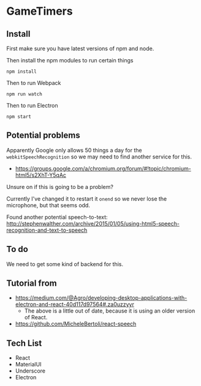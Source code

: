 # GameTimers

## Install

First make sure you have latest versions of npm and node.

Then install the npm modules to run certain things

```
npm install
```

Then to run Webpack

```
npm run watch
```

Then to run Electron

```
npm start
```

## Potential problems

Apparently Google only allows 50 things a day for the `webkitSpeechRecognition` so we may need to find another service for this.

- https://groups.google.com/a/chromium.org/forum/#!topic/chromium-html5/s2XhT-Y5qAc

Unsure on if this is going to be a problem?

Currently I've changed it to restart it `onend` so we never lose the microphone, but that seems odd.

Found another potential speech-to-text: http://stephenwalther.com/archive/2015/01/05/using-html5-speech-recognition-and-text-to-speech

## To do

We need to get some kind of backend for this.


## Tutorial from

- https://medium.com/@Agro/developing-desktop-applications-with-electron-and-react-40d117d97564#.za0uzzyyr  
  - The above is a little out of date, because it is using an older version of React.
- https://github.com/MicheleBertoli/react-speech

## Tech List

- React
- MaterialUI
- Underscore
- Electron
